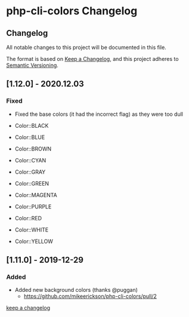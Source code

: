 # php-cli-colors Changelog

## Changelog

All notable changes to this project will be documented in this file.

The format is based on [Keep a Changelog](https://keepachangelog.com/en/1.0.0/),
and this project adheres to [Semantic Versioning](https://semver.org/spec/v2.0.0.html).

## [1.12.0] - 2020.12.03

### Fixed

- Fixed the base colors (it had the incorrect flag) as they were too dull

- Color::BLACK
- Color::BLUE
- Color::BROWN
- Color::CYAN
- Color::GRAY
- Color::GREEN
- Color::MAGENTA
- Color::PURPLE
- Color::RED
- Color::WHITE
- Color::YELLOW

## [1.11.0] - 2019-12-29

### Added

- Added new background colors (thanks @puggan)
  - https://github.com/mikeerickson/php-cli-colors/pull/2

[keep a changelog](https://keepachangelog.com/en/1.0.0/)
